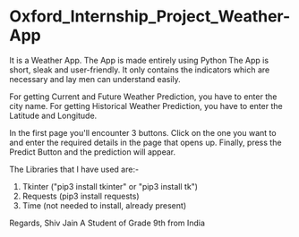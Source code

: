 # Oxford_Internship_Project_Weather-App

It is a Weather App.
The App is made entirely using Python
The App is short, sleak and user-friendly. It only contains the indicators which are necessary and lay men can understand easily.

For getting Current and Future Weather Prediction, you have to enter the city name.
For getting Historical Weather Prediction, you have to enter the Latitude and Longitude.

In the first page you'll encounter 3 buttons.
Click on the one you want to and enter the required details in the page that opens up.
Finally, press the Predict Button and the prediction will appear.

The Libraries that I have used are:-
1. Tkinter ("pip3 install tkinter" or "pip3 install tk")
2. Requests (pip3 install requests)
3. Time (not needed to install, already present)

Regards,
Shiv Jain
A Student of Grade 9th from India
